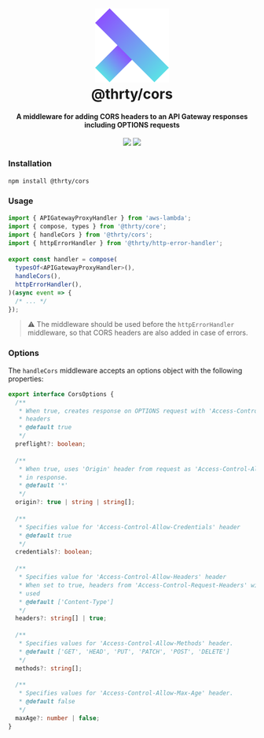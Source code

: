 <h1 align="center">
  <img src="../../assets/logo.svg" alt="thirty" width="150">
  <br>
  @thrty/cors
  <br>
</h1>

<h4 align="center">A middleware for adding CORS headers to an API Gateway responses including OPTIONS requests</h4>

<p align="center">
<img src="https://img.shields.io/npm/v/@thrty/cors.svg">
  <img src="https://github.com/thrty-org/thrty/actions/workflows/checks.yml/badge.svg">
</p>

### Installation

```shell script
npm install @thrty/cors
```

### Usage
```typescript
import { APIGatewayProxyHandler } from 'aws-lambda';
import { compose, types } from '@thrty/core';
import { handleCors } from '@thrty/cors';
import { httpErrorHandler } from '@thrty/http-error-handler';

export const handler = compose(
  typesOf<APIGatewayProxyHandler>(),
  handleCors(),
  httpErrorHandler(),
)(async event => {
  /* ... */
});
```

> ⚠️ The middleware should be used before the `httpErrorHandler` middleware, so that CORS headers are also added in case of errors.

### Options
The `handleCors` middleware accepts an options object with the following properties:

```typescript
export interface CorsOptions {
  /**
   * When true, creates response on OPTIONS request with 'Access-Control-Allow-*'
   * headers
   * @default true
   */
  preflight?: boolean;

  /**
   * When true, uses 'Origin' header from request as 'Access-Control-Allow-Origin'
   * in response.
   * @default '*'
   */
  origin?: true | string | string[];

  /**
   * Specifies value for 'Access-Control-Allow-Credentials' header
   * @default true
   */
  credentials?: boolean;

  /**
   * Specifies value for 'Access-Control-Allow-Headers' header
   * When set to true, headers from 'Access-Control-Request-Headers' will be
   * used
   * @default ['Content-Type']
   */
  headers?: string[] | true;

  /**
   * Specifies values for 'Access-Control-Allow-Methods' header.
   * @default ['GET', 'HEAD', 'PUT', 'PATCH', 'POST', 'DELETE']
   */
  methods?: string[];

  /**
   * Specifies values for 'Access-Control-Allow-Max-Age' header.
   * @default false
   */
  maxAge?: number | false;
}
```